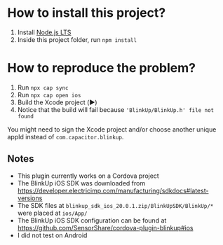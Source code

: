 # How to install this project?
1. Install [Node.js LTS](https://nodejs.org/en/)
2. Inside this project folder, run `npm install`

# How to reproduce the problem?
1. Run `npx cap sync`
2. Run `npx cap open ios`
3. Build the Xcode project (▶️)
4. Notice that the build will fail because `'BlinkUp/BlinkUp.h' file not found`

You might need to sign the Xcode project and/or choose another unique appId instead of `com.capacitor.blinkup`.

## Notes
- This plugin currently works on a Cordova project
- The BlinkUp iOS SDK was downloaded from https://developer.electricimp.com/manufacturing/sdkdocs#latest-versions
- The SDK files at `blinkup_sdk_ios_20.0.1.zip/BlinkUpSDK/BlinkUp/*` were placed at `ios/App/`
- The BlinkUp iOS SDK configuration can be found at https://github.com/SensorShare/cordova-plugin-blinkup#ios
- I did not test on Android
